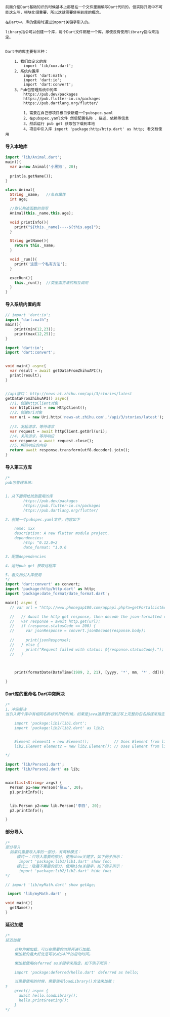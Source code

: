 ### 
    前面介绍Dart基础知识的时候基本上都是在一个文件里面编写Dart代码的，但实际开发中不可能这么写，模块化很重要，所以这就需要使用到库的概念。

    在Dart中，库的使用时通过import关键字引入的。

    library指令可以创建一个库，每个Dart文件都是一个库，即使没有使用library指令来指定。


    Dart中的库主要有三种：

        1、我们自定义的库     
            import 'lib/xxx.dart';
        2、系统内置库       
            import 'dart:math';    
            import 'dart:io'; 
            import 'dart:convert';
        3、Pub包管理系统中的库  
            https://pub.dev/packages
            https://pub.flutter-io.cn/packages
            https://pub.dartlang.org/flutter/

            1、需要在自己想项目根目录新建一个pubspec.yaml
            2、在pubspec.yaml文件 然后配置名称 、描述、依赖等信息
            3、然后运行 pub get 获取包下载到本地  
            4、项目中引入库 import 'package:http/http.dart' as http; 看文档使用

#### 导入本地库
```dart
import 'lib/Animal.dart';
main(){
  var a=new Animal('小黑狗', 20);
  
  print(a.getName());
}
```

```dart
class Animal{
  String _name;   //私有属性
  int age; 

  //默认构造函数的简写
  Animal(this._name,this.age);

  void printInfo(){   
    print("${this._name}----${this.age}");
  }

  String getName(){ 
    return this._name;
  } 

  void _run(){
    print('这是一个私有方法');
  }

  execRun(){
    this._run();  //类里面方法的相互调用
  }
}
```

#### 导入系统内置的库
```dart
// import 'dart:io';
import "dart:math";
main(){
    print(min(12,23));
    print(max(12,25));
}
```
```dart
import 'dart:io';
import 'dart:convert';


void main() async{
  var result = await getDataFromZhihuAPI();
  print(result);
}


//api接口： http://news-at.zhihu.com/api/3/stories/latest
getDataFromZhihuAPI() async{
  //1、创建HttpClient对象
  var httpClient = new HttpClient();  
  //2、创建Uri对象
  var uri = new Uri.http('news-at.zhihu.com','/api/3/stories/latest');
  
  //3、发起请求，等待请求
  var request = await httpClient.getUrl(uri);
  //4、关闭请求，等待响应
  var response = await request.close();
  //5、解码响应的内容
  return await response.transform(utf8.decoder).join();
}
```

#### 导入第三方库
```dart
/*
pub包管理系统:


1、从下面网址找到要用的库
        https://pub.dev/packages
        https://pub.flutter-io.cn/packages
        https://pub.dartlang.org/flutter/

2、创建一个pubspec.yaml文件，内容如下

    name: xxx
    description: A new flutter module project.
    dependencies:  
        http: ^0.12.0+2
        date_format: ^1.0.6

3、配置dependencies

4、运行pub get 获取远程库

5、看文档引入库使用
*/
import 'dart:convert' as convert;
import 'package:http/http.dart' as http;
import 'package:date_format/date_format.dart';

main() async {
  // var url = "http://www.phonegap100.com/appapi.php?a=getPortalList&catid=20&page=1";

  //   // Await the http get response, then decode the json-formatted responce.
  //   var response = await http.get(url);
  //   if (response.statusCode == 200) {
  //     var jsonResponse = convert.jsonDecode(response.body);
     
  //     print(jsonResponse);
  //   } else {
  //     print("Request failed with status: ${response.statusCode}.");
  //   }


  
    print(formatDate(DateTime(1989, 2, 21), [yyyy, '*', mm, '*', dd]));

}
```

#### Dart库的重命名 Dart冲突解决
```dart
/*
1、冲突解决
当引入两个库中有相同名称标识符的时候，如果是java通常我们通过写上完整的包名路径来指定使用的具体标识符，甚至不用import都可以，但是Dart里面是必须import的。当冲突的时候，可以使用as关键字来指定库的前缀。如下例子所示：

    import 'package:lib1/lib1.dart';
    import 'package:lib2/lib2.dart' as lib2;


    Element element1 = new Element();           // Uses Element from lib1.
    lib2.Element element2 = new lib2.Element(); // Uses Element from lib2.

*/

import 'lib/Person1.dart';
import 'lib/Person2.dart' as lib;


main(List<String> args) {
  Person p1=new Person('张三', 20);
  p1.printInfo();


  lib.Person p2=new lib.Person('李四', 20);
  p2.printInfo();

}
```

#### 部分导入
```dart
/*
部分导入
  如果只需要导入库的一部分，有两种模式：
     模式一：只导入需要的部分，使用show关键字，如下例子所示：
      import 'package:lib1/lib1.dart' show foo;
     模式二：隐藏不需要的部分，使用hide关键字，如下例子所示：
      import 'package:lib2/lib2.dart' hide foo;      
*/

// import 'lib/myMath.dart' show getAge;

 import 'lib/myMath.dart' ;

void main(){
  getName();
}
```


#### 延迟加载
```dart
/*
延迟加载

    也称为懒加载，可以在需要的时候再进行加载。
    懒加载的最大好处是可以减少APP的启动时间。

    懒加载使用deferred as关键字来指定，如下例子所示：

    import 'package:deferred/hello.dart' deferred as hello;

    当需要使用的时候，需要使用loadLibrary()方法来加载：
s
    greet() async {
      await hello.loadLibrary();
      hello.printGreeting();
    }
*/
```

